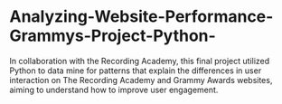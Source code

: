 # Analyzing-Website-Performance-Grammys-Project-Python-
In collaboration with the Recording Academy, this final project utilized Python to data mine for patterns that explain the differences in user interaction on The Recording Academy and Grammy Awards websites, aiming to understand how to improve user engagement.

